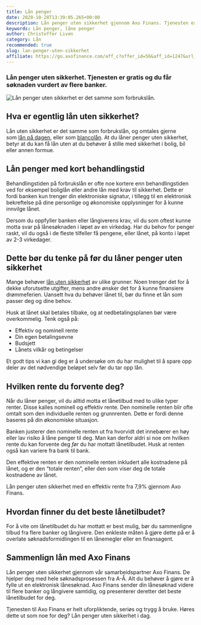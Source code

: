 ```yaml
---
title: Lån penger
date: 2020-10-28T13:39:05.265+00:00
description: Lån penger uten sikkerhet gjennom Axo Finans. Tjenesten er gratis og du får søknaden vurdert av flere banker.
keywords: Lån penger, låne penger
author: Christoffer Liven
category: Lån
recommended: true
slug: lan-penger-uten-sikkerhet
affiliate: https://go.axofinance.com/aff_c?offer_id=56&aff_id=1247&url_id=57&source=Dagbladet&aff_sub=A5
---
```


### Lån penger uten sikkerhet. Tjenesten er gratis og du får søknaden vurdert av flere banker.

![ Lån penger uten sikkerhet er det samme som forbrukslån.](https://dbstatic.no/72538542.jpg?imageId=72538542&width=1024&height=615 'Lån penger')

## Hva er egentlig lån uten sikkerhet?

Lån uten sikkerhet er det samme som forbrukslån, og omtales gjerne som [lån på dagen](https://www.dagbladet.no/annonse/lan-pa-dagen/72065310), eller som [blancolån](https://www.dagbladet.no/annonse/blancolan/72208506). At du låner penger uten sikkerhet, betyr at du kan få lån uten at du behøver å stille med sikkerhet i bolig, bil eller annen formue.

## Lån penger med kort behandlingstid

Behandlingstiden på forbrukslån er ofte noe kortere enn behandlingstiden ved for eksempel boliglån eller andre lån med krav til sikkerhet. Dette er fordi banken kun trenger din elektroniske signatur, i tillegg til en elektronisk bekreftelse på dine personlige og økonomiske opplysninger for å kunne innvilge lånet.

Dersom du oppfyller banken eller långiverens krav, vil du som oftest kunne motta svar på lånesøknaden i løpet av en virkedag. Har du behov for penger raskt, vil du også i de fleste tilfeller få pengene, eller lånet, på konto i løpet av 2-3 virkedager.

## Dette bør du tenke på før du låner penger uten sikkerhet

Mange behøver [lån uten sikkerhet](https://www.axofinans.no/l%C3%A5n/l%C3%A5n-uten-sikkerhet) av ulike grunner. Noen trenger det for å dekke uforutsette utgifter, mens andre ønsker det for å kunne finansiere drømmeferien. Uansett hva du behøver lånet til, bør du finne et lån som passer deg og dine behov.

Husk at lånet skal betales tilbake, og at nedbetalingsplanen bør være overkommelig. Tenk også på:

- Effektiv og nominell rente
- Din egen betalingsevne
- Budsjett
- Lånets vilkår og betingelser

Et godt tips vi kan gi deg er å undersøke om du har mulighet til å spare opp deler av det nødvendige beløpet selv før du tar opp lån.

## Hvilken rente du forvente deg?

Når du låner penger, vil du alltid motta et lånetilbud med to ulike typer renter. Disse kalles nominell og effektiv rente. Den nominelle renten blir ofte omtalt som den individuelle renten og grunnrenten. Dette er fordi denne baseres på din økonomiske situasjon.

Banken justerer den nominelle renten ut fra hvorvidt det innebærer en høy eller lav risiko å låne penger til deg. Man kan derfor aldri si noe om hvilken rente du kan forvente deg *før* du har mottatt lånetilbudet. Husk at renten også kan variere fra bank til bank.

Den effektive renten er den nominelle renten inkludert alle kostnadene på lånet, og er den “totale renten”, eller den som viser deg de totale kostnadene av lånet.

Lån penger uten sikkerhet med en effektiv rente fra 7,9% gjennom Axo Finans.

## Hvordan finner du det beste lånetilbudet?

For å vite om lånetilbudet du har mottatt er best mulig, bør du sammenligne tilbud fra flere banker og långivere. Den enkleste måten å gjøre dette på er å overlate søknadsformidlingen til en lånemegler eller en finansagent.

## Sammenlign lån med Axo Finans

Lån penger uten sikkerhet gjennom vår samarbeidspartner Axo Finans. De hjelper deg med hele søknadsprosessen fra A-Å. Alt du behøver å gjøre er å fylle ut en elektronisk lånesøknad. Axo Finans sender din lånesøknad videre til flere banker og långivere samtidig, og presenterer deretter det beste lånetilbudet for deg.

Tjenesten til Axo Finans er helt uforpliktende, seriøs og trygg å bruke. Høres dette ut som noe for deg? Lån penger uten sikkerhet i dag.

<content-btn text="SØK HER" :url="affiliate" rel="nofollow"></content-btn>

<accordion-wrapper title="Lån penger - spørsmål og svar">

<accordion>
<template #question> Hva er lån uten sikkerhet?</template>
<template #answer>
<p>
Med et lån uten sikkerhet trenger du ikke å stille med sikkerhet til banken, slik du må på boliglån. Det betyr at pengene kan brukes til det du selv ønsker. Ettersom banken ikke har ekstra sikkerhet, blir renten noe høyere.. </p>
</template>
</accordion>

<accordion>
<template #question> Hva er nominell rente?</template>
<template #answer>
<p>
Den nominelle renten er grunnrenten på lånet. Denne baseres på den nasjonale styringsrenten, men bankene bestemmer selv sin grunnrente. </p>
</template>
</accordion>

<accordion>
<template #question> Hva er effektiv rente?</template>
<template #answer>
<p>
Den effektive renten er den nominelle renten pluss alle gebyrer og kostnader knyttet til lånet. Det er med andre ord denne renten som viser deg de faktiske månedskostnadene. Skal du sammenligne lån for å sikre deg et billig forbrukslån, er det den effektive renten du bør se på.</p>
</template>
</accordion>

<accordion>
<template #question> Hva er smålån?</template>
<template #answer>
<p>
Et smålån er et lån uten sikkerhet, men gjerne av mindre størrelse. Det finnes ingen spesifikk definisjon på hva størrelsen er, men ofte omtaler vi alt under 50 000 kroner som smålån. Nedbetalingstiden er ofte kort og renten er som regel høyere enn på forbrukslån. </p>
</template>
</accordion>

<accordion>
<template #question> Hva er en finansagent?</template>
<template #answer>
<p>
En finansagent formidler lån på vegne av banken og fungerer slik som et bindeledd mellom bank og kunde. Selv om finansagenten jobber på vegne av banken, er de også til stor fordel for deg som kunde. Når du sender inn en søknad til en finansagent, sender de denne videre til samtlige av sine samarbeidsbanker. Dette sparer deg for tid og du får det beste tilbudet blant flere banker og ofte lavere rente. </p>
</template>
</accordion>

<accordion>
<template #question> Hva kan lånet brukes til?</template>
<template #answer>
<p>
Et lån uten sikkerhet kan i utgangspunktet brukes til akkurat det du ønsker. Det er likevel noen områder som går igjen: De fleste søker lån uten sikkerhet for å dekke uforutsette utgifter, oppussing eller refinansiering.</p>
</template>
</accordion>

<accordion>
<template #question> Hvor mye kan jeg låne?</template>
<template #answer>
<p>
Dette varierer litt fra bank til bank, men hos de fleste kan du låne fra 10 000 til 500 000 kroner uten sikkerhet.</p>
</template>
</accordion>

<accordion>
<template #question> Hvor lang nedbetalingstid har lånet?</template>
<template #answer>
<p>
De fleste bankene tilbyr nedbetalingstid opptil 15 år, avhengig av banken du velger. Du kan når som helst betale inn ekstra eller betale ut lånet i sin helhet, uten ekstra omkostninger.</p>
</template>
</accordion>

</accordion-wrapper>
